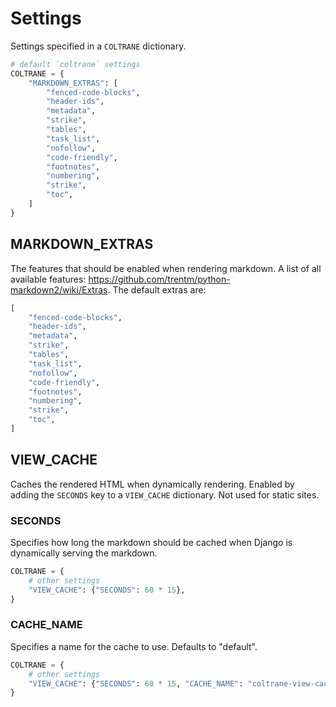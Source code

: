 # Settings

Settings specified in a `COLTRANE` dictionary.

```python
# default `coltrane` settings
COLTRANE = {
    "MARKDOWN_EXTRAS": [
        "fenced-code-blocks",
        "header-ids",
        "metadata",
        "strike",
        "tables",
        "task_list",
        "nofollow",
        "code-friendly",
        "footnotes",
        "numbering",
        "strike",
        "toc",
    ]
}
```

## MARKDOWN_EXTRAS

The features that should be enabled when rendering markdown. A list of all available features: https://github.com/trentm/python-markdown2/wiki/Extras. The default extras are:

```python
[
    "fenced-code-blocks",
    "header-ids",
    "metadata",
    "strike",
    "tables",
    "task_list",
    "nofollow",
    "code-friendly",
    "footnotes",
    "numbering",
    "strike",
    "toc",
]
```

## VIEW_CACHE

Caches the rendered HTML when dynamically rendering. Enabled by adding the `SECONDS` key to a `VIEW_CACHE` dictionary. Not used for static sites.

### SECONDS

Specifies how long the markdown should be cached when Django is dynamically serving the markdown.

```python
COLTRANE = {
    # other settings
    "VIEW_CACHE": {"SECONDS": 60 * 15},
}
```

### CACHE_NAME

Specifies a name for the cache to use. Defaults to "default".

```python
COLTRANE = {
    # other settings
    "VIEW_CACHE": {"SECONDS": 60 * 15, "CACHE_NAME": "coltrane-view-cache"},
}
```
